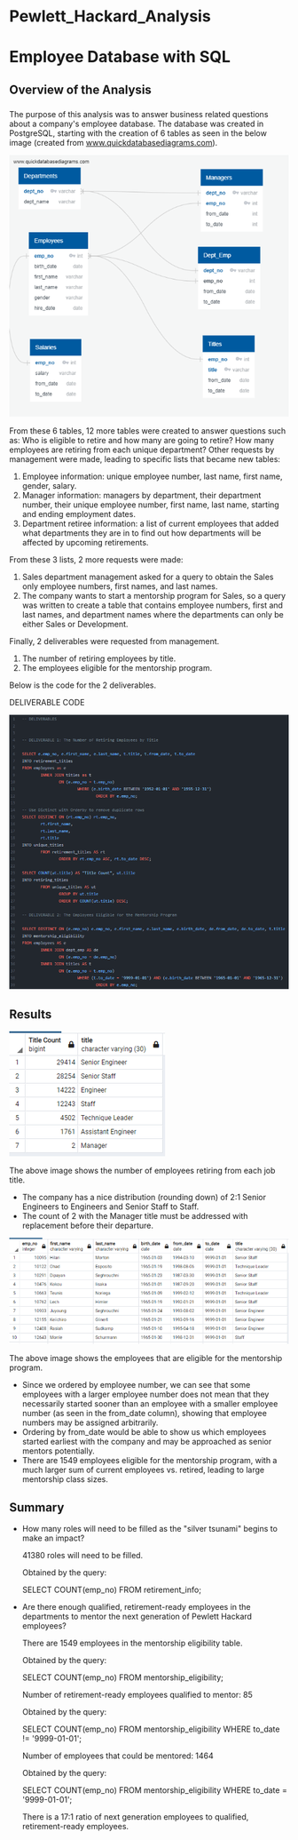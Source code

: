 # Pewlett_Hackard_Analysis
# Employee Database with SQL
## Overview of the Analysis
###
The purpose of this analysis was to answer business related questions about a company's employee database. The database was created in PostgreSQL, starting with the creation of 6 tables as seen in the below image (created from www.quickdatabasediagrams.com).


![image](https://github.com/derekhuggens/Pewlett_Hackard_Analysis/blob/e87d57b0b8e683d501e2579e3b0824ff281b3f97/EmployeeDB.png)


From these 6 tables, 12 more tables were created to answer questions such as: Who is eligible to retire and how many are going to retire? How many employees are retiring from each unique department? Other requests by management were made, leading to specific lists that became new tables:
  1. Employee information: unique employee number, last name, first name, gender, salary.
  2. Manager information: managers by department, their department number, their unique employee number, first name, last name, starting and ending employment dates.
  3. Department retiree information: a list of current employees that added what departments they are in to find out how departments will be affected by upcoming retirements.
 
From these 3 lists, 2 more requests were made:

  1. Sales department management asked for a query to obtain the Sales only employee numbers, first names, and last names.
  2. The company wants to start a mentorship program for Sales, so a query was written to create a table that contains employee numbers, first and last names, and department names where the departments can only be either Sales or Development.

Finally, 2 deliverables were requested from management.

  1. The number of retiring employees by title.
  2. The employees eligible for the mentorship program.

Below is the code for the 2 deliverables.

DELIVERABLE CODE


![image](https://github.com/derekhuggens/Pewlett_Hackard_Analysis/blob/9c4851895ab2c53fa7f20e2f0a86e4dd5d19ae24/Deliverables.png)


## Results


![image](https://github.com/derekhuggens/Pewlett_Hackard_Analysis/blob/60eb4df37e871fb9748fb24db2e15a7a0e655d29/retiring_titles.png)


The above image shows the number of employees retiring from each job title.


  * The company has a nice distribution (rounding down) of 2:1 Senior Engineers to Engineers and Senior Staff to Staff.
  * The count of 2 with the Manager title must be addressed with replacement before their departure.
  
  
![image](https://github.com/derekhuggens/Pewlett_Hackard_Analysis/blob/60eb4df37e871fb9748fb24db2e15a7a0e655d29/mentorship_eligibility.png)
  
  
The above image shows the employees that are eligible for the mentorship program.  
  * Since we ordered by employee number, we can see that some employees with a larger employee number does not mean that they necessarily started sooner than an employee with a smaller employee number (as seen in the from_date column), showing that employee numbers may be assigned arbitrarily.
  * Ordering by from_date would be able to show us which employees started earliest with the company and may be approached as senior mentors potentially.
  * There are 1549 employees eligible for the mentorship program, with a much larger sum of current employees vs. retired, leading to large mentorship class sizes.

## Summary

* How many roles will need to be filled as the "silver tsunami" begins to make an impact?

    41380 roles will need to be filled.
    
    Obtained by the query:
    
    SELECT COUNT(emp_no)
    FROM retirement_info;
    
* Are there enough qualified, retirement-ready employees in the departments to mentor the next generation of Pewlett Hackard employees? 
    
    There are 1549 employees in the mentorship eligibility table. 
    
    Obtained by the query:
    
    SELECT COUNT(emp_no)
    FROM mentorship_eligibility;
       
    Number of retirement-ready employees qualified to mentor: 85
    
    Obtained by the query:
    
    SELECT COUNT(emp_no)
    FROM mentorship_eligibility
	    WHERE to_date != '9999-01-01';
      
    Number of employees that could be mentored: 1464
    
    Obtained by the query:
    
    SELECT COUNT(emp_no)
    FROM mentorship_eligibility
	    WHERE to_date = '9999-01-01';

    There is a 17:1 ratio of next generation employees to qualified, retirement-ready employees.
